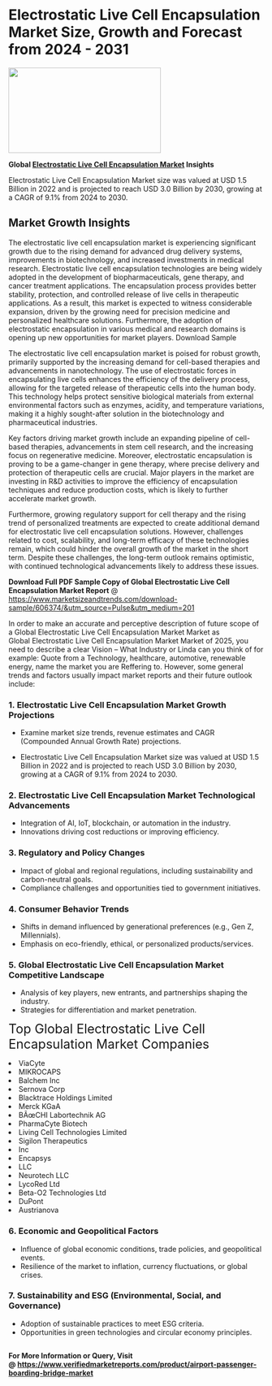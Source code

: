 <H1>Electrostatic Live Cell Encapsulation Market Size, Growth and Forecast from 2024 - 2031</H1><img class="aligncenter size-medium wp-image-584254" src="https://thirdeyenews.in/wp-content/uploads/2024/09/Global-Market-Research-300x168.jpeg" alt="" width="300" height="168" /><p><strong>Global&nbsp;<a href="https://www.marketsizeandtrends.com/download-sample/606374/&amp;utm_source=Pulse&amp;utm_medium=201">Electrostatic Live Cell Encapsulation Market</a> Insights</strong></p><p>Electrostatic Live Cell Encapsulation Market size was valued at USD 1.5 Billion in 2022 and is projected to reach USD 3.0 Billion by 2030, growing at a CAGR of 9.1% from 2024 to 2030.</p><p><h2>Market Growth Insights</h2> <p>The electrostatic live cell encapsulation market is experiencing significant growth due to the rising demand for advanced drug delivery systems, improvements in biotechnology, and increased investments in medical research. Electrostatic live cell encapsulation technologies are being widely adopted in the development of biopharmaceuticals, gene therapy, and cancer treatment applications. The encapsulation process provides better stability, protection, and controlled release of live cells in therapeutic applications. As a result, this market is expected to witness considerable expansion, driven by the growing need for precision medicine and personalized healthcare solutions. Furthermore, the adoption of electrostatic encapsulation in various medical and research domains is opening up new opportunities for market players. Download Sample</p> <p>The electrostatic live cell encapsulation market is poised for robust growth, primarily supported by the increasing demand for cell-based therapies and advancements in nanotechnology. The use of electrostatic forces in encapsulating live cells enhances the efficiency of the delivery process, allowing for the targeted release of therapeutic cells into the human body. This technology helps protect sensitive biological materials from external environmental factors such as enzymes, acidity, and temperature variations, making it a highly sought-after solution in the biotechnology and pharmaceutical industries.</p> <p>Key factors driving market growth include an expanding pipeline of cell-based therapies, advancements in stem cell research, and the increasing focus on regenerative medicine. Moreover, electrostatic encapsulation is proving to be a game-changer in gene therapy, where precise delivery and protection of therapeutic cells are crucial. Major players in the market are investing in R&D activities to improve the efficiency of encapsulation techniques and reduce production costs, which is likely to further accelerate market growth.</p> <p>Furthermore, growing regulatory support for cell therapy and the rising trend of personalized treatments are expected to create additional demand for electrostatic live cell encapsulation solutions. However, challenges related to cost, scalability, and long-term efficacy of these technologies remain, which could hinder the overall growth of the market in the short term. Despite these challenges, the long-term outlook remains optimistic, with continued technological advancements likely to address these issues.</p> <p></p><p><span class=""><strong>Download Full PDF Sample Copy of Global Electrostatic Live Cell Encapsulation Market Report</strong> @ <a href="https://www.marketsizeandtrends.com/download-sample/606374/&amp;utm_source=Pulse&amp;utm_medium=201" target="_blank">https://www.marketsizeandtrends.com/download-sample/606374/&amp;utm_source=Pulse&amp;utm_medium=201</a></span></p><p>In order to make an accurate and perceptive description of future scope of a Global&nbsp;Electrostatic Live Cell Encapsulation Market Market as Global&nbsp;Electrostatic Live Cell Encapsulation Market Market of 2025, you need to describe a clear Vision &ndash; What Industry or Linda can you think of for example: Quote from a Technology, healthcare, automotive, renewable energy, name the market you are Reffering to. However, some general trends and factors usually impact market reports and their future outlook include:</p><h3>1.&nbsp;<strong>Electrostatic Live Cell Encapsulation Market Growth Projections</strong></h3><ul><li>Examine market size trends, revenue estimates and CAGR (Compounded Annual Growth Rate) projections.</li><li><p>Electrostatic Live Cell Encapsulation Market size was valued at USD 1.5 Billion in 2022 and is projected to reach USD 3.0 Billion by 2030, growing at a CAGR of 9.1% from 2024 to 2030.</p></li></ul><h3>2.&nbsp;<strong>Electrostatic Live Cell Encapsulation Market Technological Advancements</strong></h3><ul><li>Integration of AI, IoT, blockchain, or automation in the industry.</li><li>Innovations driving cost reductions or improving efficiency.</li></ul><h3>3.&nbsp;<strong>Regulatory and Policy Changes</strong></h3><ul><li>Impact of global and regional regulations, including sustainability and carbon-neutral goals.</li><li>Compliance challenges and opportunities tied to government initiatives.</li></ul><h3>4.&nbsp;<strong>Consumer Behavior Trends</strong></h3><ul><li>Shifts in demand influenced by generational preferences (e.g., Gen Z, Millennials).</li><li>Emphasis on eco-friendly, ethical, or personalized products/services.</li></ul><h3>5.&nbsp;<strong>Global Electrostatic Live Cell Encapsulation Market Competitive Landscape</strong></h3><ul><li>Analysis of key players, new entrants, and partnerships shaping the industry.</li><li>Strategies for differentiation and market penetration.</li></ul><p data-pm-slice="1 1 []"><span style="color: inherit; font-family: inherit; font-size: 25px;">Top Global Electrostatic Live Cell Encapsulation Market Companies</span></p><div class="" data-test-id=""><p><li>ViaCyte</li><li> MIKROCAPS</li><li> Balchem Inc</li><li> Sernova Corp</li><li> Blacktrace Holdings Limited</li><li> Merck KGaA</li><li> BÃœCHI Labortechnik AG</li><li> PharmaCyte Biotech</li><li> Living Cell Technologies Limited</li><li> Sigilon Therapeutics</li><li> Inc</li><li> Encapsys</li><li> LLC</li><li> Neurotech LLC</li><li> LycoRed Ltd</li><li> Beta-O2 Technologies Ltd</li><li> DuPont</li><li> Austrianova</li></p></div><h3>6.&nbsp;<strong>Economic and Geopolitical Factors</strong></h3><ul><li>Influence of global economic conditions, trade policies, and geopolitical events.</li><li>Resilience of the market to inflation, currency fluctuations, or global crises.</li></ul><h3>7.&nbsp;<strong>Sustainability and ESG (Environmental, Social, and Governance)</strong></h3><ul><li>Adoption of sustainable practices to meet ESG criteria.</li><li>Opportunities in green technologies and circular economy principles.</li></ul><h2><strong style="font-size: 14px;">For More Information or Query, Visit @&nbsp;</strong><a style="background-color: #ffffff; font-size: 14px;" href="https://www.marketsizeandtrends.com/report/electrostatic-live-cell-encapsulation-market/" target="_blank">https://www.verifiedmarketreports.com/product/airport-passenger-boarding-bridge-market</a></h2>
